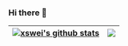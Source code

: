 ### Hi there 👋

<!--
**xswei/xswei** is a ✨ _special_ ✨ repository because its `README.md` (this file) appears on your GitHub profile.

Here are some ideas to get you started:

- 🔭 I’m currently working on ...
- 🌱 I’m currently learning ...
- 👯 I’m looking to collaborate on ...
- 🤔 I’m looking for help with ...
- 💬 Ask me about ...
- 📫 How to reach me: ...
- 😄 Pronouns: ...
- ⚡ Fun fact: ...
-->

| <a href="https://github.com/xswei/github-readme-stats"><img align="center" src="https://github-readme-stats.vercel.app/api?username=xswei&show_icons=true&include_all_commits=true&theme=buefy&hide_border=true" alt="xswei's github stats" /></a> | <a href="https://github.com/xswei/github-readme-stats"><img align="center" src="https://github-readme-stats.vercel.app/api/top-langs/?username=xswei&layout=compact&theme=buefy&hide_border=true" /></a> |
| ------------- | ------------- |
